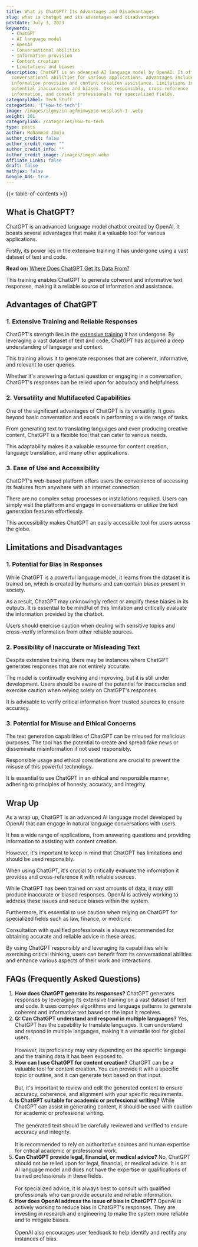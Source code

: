```yaml
---
title: What is ChatGPT? Its Advantages and Disadvantages
slug: what is chatgpt and its advantages and disadvantages
postdate: July 3, 2023
keywords:
  - ChatGPT
  - AI language model
  - OpenAI
  - Conversational abilities
  - Information provision
  - Content creation
  - Limitations and biases
description: ChatGPT is an advanced AI language model by OpenAI. It offers
  conversational abilities for various applications. Advantages include
  information provision and content creation assistance. Limitations include
  potential inaccuracies and biases. Use responsibly, cross-reference
  information, and consult professionals for specialized fields.
categorylabel: Tech Stuff
categories: '["How-to-tech"]'
image: /images/ilgmyzin-agfmimwypso-unsplash-1-.webp
weight: 301
categorylink: /categories/how-to-tech
type: posts
author: Mohammad Jamiu
author_credit: false
author_credit_name: ""
author_credit_info: ""
author_credit_image: /images/imgph.webp
Affliate_Links: false
draft: false
mathjax: false
Google_Ads: true
---
```

{{< table-of-contents >}}

## **What is ChatGPT?**

ChatGPT is an advanced language model chatbot created by OpenAI. It boasts several advantages that make it a valuable tool for various applications. 

Firstly, its power lies in the extensive training it has undergone using a vast dataset of text and code. 

**Read on:** [Where Does ChatGPT Get Its Data From?](/how-to-tech/where-does-chatgpt-get-data-from/)

This training enables ChatGPT to generate coherent and informative text responses, making it a reliable source of information and assistance.

## **Advantages of ChatGPT**

### **1. Extensive Training and Reliable Responses**

ChatGPT's strength lies in the [extensive training](/how-to-tech/where-does-chatgpt-get-data-from/) it has undergone. By leveraging a vast dataset of text and code, ChatGPT has acquired a deep understanding of language and context. 

This training allows it to generate responses that are coherent, informative, and relevant to user queries. 

Whether it's answering a factual question or engaging in a conversation, ChatGPT's responses can be relied upon for accuracy and helpfulness.

### **2. Versatility and Multifaceted Capabilities**

One of the significant advantages of ChatGPT is its versatility. It goes beyond basic conversation and excels in performing a wide range of tasks. 

From generating text to translating languages and even producing creative content, ChatGPT is a flexible tool that can cater to various needs. 

This adaptability makes it a valuable resource for content creation, language translation, and many other applications.

### **3. Ease of Use and Accessibility**

ChatGPT's web-based platform offers users the convenience of accessing its features from anywhere with an internet connection. 

There are no complex setup processes or installations required. Users can simply visit the platform and engage in conversations or utilize the text generation features effortlessly. 

This accessibility makes ChatGPT an easily accessible tool for users across the globe.

## **Limitations and Disadvantages**

### **1. Potential for Bias in Responses**

While ChatGPT is a powerful language model, it learns from the dataset it is trained on, which is created by humans and can contain biases present in society. 

As a result, ChatGPT may unknowingly reflect or amplify these biases in its outputs. It is essential to be mindful of this limitation and critically evaluate the information provided by the chatbot. 

Users should exercise caution when dealing with sensitive topics and cross-verify information from other reliable sources.

### **2. Possibility of Inaccurate or Misleading Text**

Despite extensive training, there may be instances where ChatGPT generates responses that are not entirely accurate. 

The model is continually evolving and improving, but it is still under development. Users should be aware of the potential for inaccuracies and exercise caution when relying solely on ChatGPT's responses. 

It is advisable to verify critical information from trusted sources to ensure accuracy.

### **3. Potential for Misuse and Ethical Concerns**

The text generation capabilities of ChatGPT can be misused for malicious purposes. The tool has the potential to create and spread fake news or disseminate misinformation if not used responsibly. 

Responsible usage and ethical considerations are crucial to prevent the misuse of this powerful technology. 

It is essential to use ChatGPT in an ethical and responsible manner, adhering to principles of honesty, accuracy, and integrity.

## **Wrap Up**

As a wrap up, ChatGPT is an advanced AI language model developed by OpenAI that can engage in natural language conversations with users. 

It has a wide range of applications, from answering questions and providing information to assisting with content creation. 

However, it's important to keep in mind that ChatGPT has limitations and should be used responsibly.

When using ChatGPT, it's crucial to critically evaluate the information it provides and cross-reference it with reliable sources. 

While ChatGPT has been trained on vast amounts of data, it may still produce inaccurate or biased responses. OpenAI is actively working to address these issues and reduce biases within the system.

Furthermore, it's essential to use caution when relying on ChatGPT for specialized fields such as law, finance, or medicine. 

Consultation with qualified professionals is always recommended for obtaining accurate and reliable advice in these areas.

By using ChatGPT responsibly and leveraging its capabilities while exercising critical thinking, users can benefit from its conversational abilities and enhance various aspects of their work and interactions.

## **FAQs (Frequently Asked Questions)**

1. **How does ChatGPT generate its responses?** ChatGPT generates responses by leveraging its extensive training on a vast dataset of text and code. It uses complex algorithms and language patterns to generate coherent and informative text based on the input it receives.
2. **Q: Can ChatGPT understand and respond in multiple languages?** Yes, ChatGPT has the capability to translate languages. It can understand and respond in multiple languages, making it a versatile tool for global users. \
   \
   However, its proficiency may vary depending on the specific language and the training data it has been exposed to.
3. **How can I use ChatGPT for content creation?** ChatGPT can be a valuable tool for content creation. You can provide it with a specific topic or outline, and it can generate text based on that input. \
   \
   But, it's important to review and edit the generated content to ensure accuracy, coherence, and alignment with your specific requirements.
4. **Is ChatGPT suitable for academic or professional writing?** While ChatGPT can assist in generating content, it should be used with caution for academic or professional writing. \
   \
   The generated text should be carefully reviewed and verified to ensure accuracy and integrity. \
   \
   It is recommended to rely on authoritative sources and human expertise for critical academic or professional work.
5. **Can ChatGPT provide legal, financial, or medical advice?** No, ChatGPT should not be relied upon for legal, financial, or medical advice. It is an AI language model and does not have the expertise or qualifications of trained professionals in these fields. \
   \
   For specialized advice, it is always best to consult with qualified professionals who can provide accurate and reliable information.
6. **How does OpenAI address the issue of bias in ChatGPT?** OpenAI is actively working to reduce bias in ChatGPT's responses. They are investing in research and engineering to make the system more reliable and to mitigate biases. \
   \
   OpenAI also encourages user feedback to help identify and rectify any instances of bias.